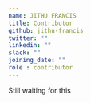 ```yaml
---
name: JITHU FRANCIS
title: Contributor
github: jithu-francis
twitter: ""
linkedin: ""
slack: ""
joining_date: ""
role : contributor
---
```


Still waiting for this
